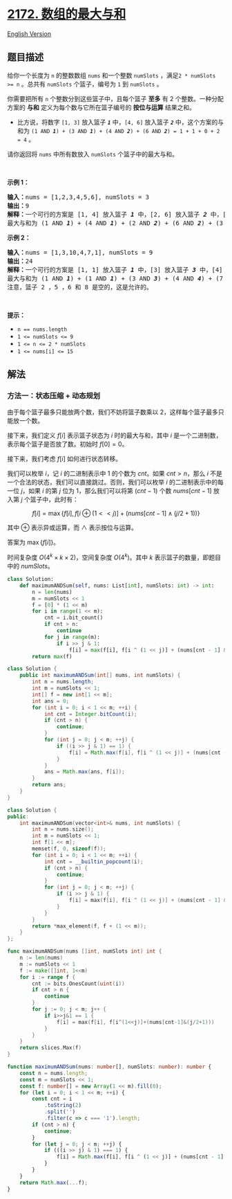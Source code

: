 # [2172. 数组的最大与和](https://leetcode.cn/problems/maximum-and-sum-of-array)

[English Version](/solution/2100-2199/2172.Maximum%20AND%20Sum%20of%20Array/README_EN.md)

<!-- tags:位运算,数组,动态规划,状态压缩 -->

## 题目描述

<!-- 这里写题目描述 -->

<p>给你一个长度为&nbsp;<code>n</code>&nbsp;的整数数组&nbsp;<code>nums</code>&nbsp;和一个整数&nbsp;<code>numSlots</code>&nbsp;，满足<code>2 * numSlots &gt;= n</code>&nbsp;。总共有&nbsp;<code>numSlots</code>&nbsp;个篮子，编号为&nbsp;<code>1</code>&nbsp;到&nbsp;<code>numSlots</code>&nbsp;。</p>

<p>你需要把所有&nbsp;<code>n</code>&nbsp;个整数分到这些篮子中，且每个篮子 <strong>至多</strong>&nbsp;有 2 个整数。一种分配方案的 <strong>与和</strong>&nbsp;定义为每个数与它所在篮子编号的 <strong>按位与运算</strong>&nbsp;结果之和。</p>

<ul>
	<li>比方说，将数字&nbsp;<code>[1, 3]</code>&nbsp;放入篮子&nbsp;<strong><em><code>1</code></em></strong>&nbsp;中，<code>[4, 6]</code> 放入篮子&nbsp;<strong><em><code>2</code></em></strong>&nbsp;中，这个方案的与和为&nbsp;<code>(1 AND <strong><em>1</em></strong>) + (3 AND <strong><em>1</em></strong>) + (4 AND <em><strong>2</strong></em>) + (6 AND <em><strong>2</strong></em>) = 1 + 1 + 0 + 2 = 4</code>&nbsp;。</li>
</ul>

<p>请你返回将 <code>nums</code>&nbsp;中所有数放入<em>&nbsp;</em><code>numSlots</code>&nbsp;个篮子中的最大与和。</p>

<p>&nbsp;</p>

<p><strong>示例 1：</strong></p>

<pre><b>输入：</b>nums = [1,2,3,4,5,6], numSlots = 3
<b>输出：</b>9
<b>解释：</b>一个可行的方案是 [1, 4] 放入篮子 <em><strong>1</strong></em>&nbsp;中，[2, 6] 放入篮子 <strong><em>2</em></strong>&nbsp;中，[3, 5] 放入篮子 <strong><em>3</em></strong> 中。
最大与和为 (1 AND <strong><em>1</em></strong>) + (4 AND <strong><em>1</em></strong>) + (2 AND <strong><em>2</em></strong>) + (6 AND <strong><em>2</em></strong>) + (3 AND <strong><em>3</em></strong>) + (5 AND <em><strong>3</strong></em>) = 1 + 0 + 2 + 2 + 3 + 1 = 9 。
</pre>

<p><strong>示例 2：</strong></p>

<pre><b>输入：</b>nums = [1,3,10,4,7,1], numSlots = 9
<b>输出：</b>24
<b>解释：</b>一个可行的方案是 [1, 1] 放入篮子 <em><strong>1</strong></em> 中，[3] 放入篮子 <em><strong>3</strong></em> 中，[4] 放入篮子 <strong><em>4</em></strong> 中，[7] 放入篮子 <strong><em>7</em></strong> 中，[10] 放入篮子 <strong><em>9</em></strong>&nbsp;中。
最大与和为 (1 AND <strong><em>1</em></strong>) + (1 AND <strong><em>1</em></strong>) + (3 AND <strong><em>3</em></strong>) + (4 AND <strong><em>4</em></strong>) + (7 AND <strong><em>7</em></strong>) + (10 AND <strong><em>9</em></strong>) = 1 + 1 + 3 + 4 + 7 + 8 = 24 。
注意，篮子 2 ，5 ，6 和 8 是空的，这是允许的。
</pre>

<p>&nbsp;</p>

<p><strong>提示：</strong></p>

<ul>
	<li><code>n == nums.length</code></li>
	<li><code>1 &lt;= numSlots &lt;= 9</code></li>
	<li><code>1 &lt;= n &lt;= 2 * numSlots</code></li>
	<li><code>1 &lt;= nums[i] &lt;= 15</code></li>
</ul>

## 解法

### 方法一：状态压缩 + 动态规划

由于每个篮子最多只能放两个数，我们不妨将篮子数乘以 $2$，这样每个篮子最多只能放一个数。

接下来，我们定义 $f[i]$ 表示篮子状态为 $i$ 时的最大与和，其中 $i$ 是一个二进制数，表示每个篮子是否放了数。初始时 $f[0]=0$。

接下来，我们考虑 $f[i]$ 如何进行状态转移。

我们可以枚举 $i$，记 $i$ 的二进制表示中 $1$ 的个数为 $cnt$。如果 $cnt \gt n$，那么 $i$ 不是一个合法的状态，我们可以直接跳过。否则，我们可以枚举 $i$ 的二进制表示中的每一位 $j$，如果 $i$ 的第 $j$ 位为 $1$，那么我们可以将第 $(cnt-1)$ 个数 $nums[cnt-1]$ 放入第 $j$ 个篮子中，此时有：

$$
f[i] = \max\{f[i], f[i \oplus (1 << j)] + (nums[cnt-1] \wedge  (j / 2 + 1))\}
$$

其中 $\oplus$ 表示异或运算，而 $\wedge$ 表示按位与运算。

答案为 $\max\{f[i]\}$。

时间复杂度 $O(4^k \times k \times 2)$，空间复杂度 $O(4^k)$。其中 $k$ 表示篮子的数量，即题目中的 $numSlots$。

<!-- tabs:start -->

```python
class Solution:
    def maximumANDSum(self, nums: List[int], numSlots: int) -> int:
        n = len(nums)
        m = numSlots << 1
        f = [0] * (1 << m)
        for i in range(1 << m):
            cnt = i.bit_count()
            if cnt > n:
                continue
            for j in range(m):
                if i >> j & 1:
                    f[i] = max(f[i], f[i ^ (1 << j)] + (nums[cnt - 1] & (j // 2 + 1)))
        return max(f)
```

```java
class Solution {
    public int maximumANDSum(int[] nums, int numSlots) {
        int n = nums.length;
        int m = numSlots << 1;
        int[] f = new int[1 << m];
        int ans = 0;
        for (int i = 0; i < 1 << m; ++i) {
            int cnt = Integer.bitCount(i);
            if (cnt > n) {
                continue;
            }
            for (int j = 0; j < m; ++j) {
                if ((i >> j & 1) == 1) {
                    f[i] = Math.max(f[i], f[i ^ (1 << j)] + (nums[cnt - 1] & (j / 2 + 1)));
                }
            }
            ans = Math.max(ans, f[i]);
        }
        return ans;
    }
}
```

```cpp
class Solution {
public:
    int maximumANDSum(vector<int>& nums, int numSlots) {
        int n = nums.size();
        int m = numSlots << 1;
        int f[1 << m];
        memset(f, 0, sizeof(f));
        for (int i = 0; i < 1 << m; ++i) {
            int cnt = __builtin_popcount(i);
            if (cnt > n) {
                continue;
            }
            for (int j = 0; j < m; ++j) {
                if (i >> j & 1) {
                    f[i] = max(f[i], f[i ^ (1 << j)] + (nums[cnt - 1] & (j / 2 + 1)));
                }
            }
        }
        return *max_element(f, f + (1 << m));
    }
};
```

```go
func maximumANDSum(nums []int, numSlots int) int {
	n := len(nums)
	m := numSlots << 1
	f := make([]int, 1<<m)
	for i := range f {
		cnt := bits.OnesCount(uint(i))
		if cnt > n {
			continue
		}
		for j := 0; j < m; j++ {
			if i>>j&1 == 1 {
				f[i] = max(f[i], f[i^(1<<j)]+(nums[cnt-1]&(j/2+1)))
			}
		}
	}
	return slices.Max(f)
}
```

```ts
function maximumANDSum(nums: number[], numSlots: number): number {
    const n = nums.length;
    const m = numSlots << 1;
    const f: number[] = new Array(1 << m).fill(0);
    for (let i = 0; i < 1 << m; ++i) {
        const cnt = i
            .toString(2)
            .split('')
            .filter(c => c === '1').length;
        if (cnt > n) {
            continue;
        }
        for (let j = 0; j < m; ++j) {
            if (((i >> j) & 1) === 1) {
                f[i] = Math.max(f[i], f[i ^ (1 << j)] + (nums[cnt - 1] & ((j >> 1) + 1)));
            }
        }
    }
    return Math.max(...f);
}
```

<!-- tabs:end -->

<!-- end -->
